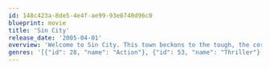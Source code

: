 ```yaml
---
id: 148c423a-8de5-4e4f-ae99-93e6740d96c0
blueprint: movie
title: 'Sin City'
release_date: '2005-04-01'
overview: 'Welcome to Sin City. This town beckons to the tough, the corrupt, the brokenhearted. Some call it dark… Hard-boiled. Then there are those who call it home — Crooked cops, sexy dames, desperate vigilantes. Some are seeking revenge, others lust after redemption, and then there are those hoping for a little of both. A universe of unlikely and reluctant heroes still trying to do the right thing in a city that refuses to care.'
genres: '[{"id": 28, "name": "Action"}, {"id": 53, "name": "Thriller"}, {"id": 80, "name": "Crime"}]'
---
```

